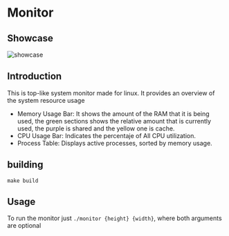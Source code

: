 # Monitor

## Showcase
![showcase](https://github.com/user-attachments/assets/cae3bfc2-179e-45f8-92ee-98ac49fee16d)

## Introduction

This is top-like system monitor made for linux. It provides an overview of the system resource usage
- Memory Usage Bar: It shows the amount of the RAM that it is being used, the green sections shows the relative amount that is currently used, the purple is shared and the yellow one is cache.
- CPU Usage Bar: Indicates the percentaje of All CPU utilization.
- Process Table: Displays active processes, sorted by memory usage.

## building
``` make build ```

## Usage
To run the monitor just `./monitor {height} {width}`, where both arguments are optional
